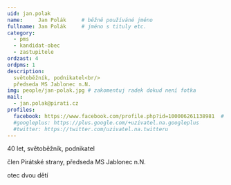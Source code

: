 ```yaml
---
uid: jan.polak
name:     Jan Polák  	# běžně používáné jméno
fullname: Jan Polák  	# jméno s tituly etc.
category:
  - pms
  - kandidat-obec
  - zastupitele
ordzast: 4
ordpms: 1
description:
  světoběžník, podnikatel<br/>
  předseda MS Jablonec n.N.
img: people/jan-polak.jpg # zakomentuj radek dokud není fotka
mail:
  - jan.polak@pirati.cz
profiles:
  facebook: https://www.facebook.com/profile.php?id=100006261138981  # pokud nema, staci smazat tuto radku
  #googleplus: https://plus.google.com/+uzivatel.na.googleplus
  #twitter: https://twitter.com/uzivatel.na.twitteru
---
```

 
40 let, světoběžník, podnikatel

člen Pirátské strany, předseda MS Jablonec n.N.

otec dvou dětí
